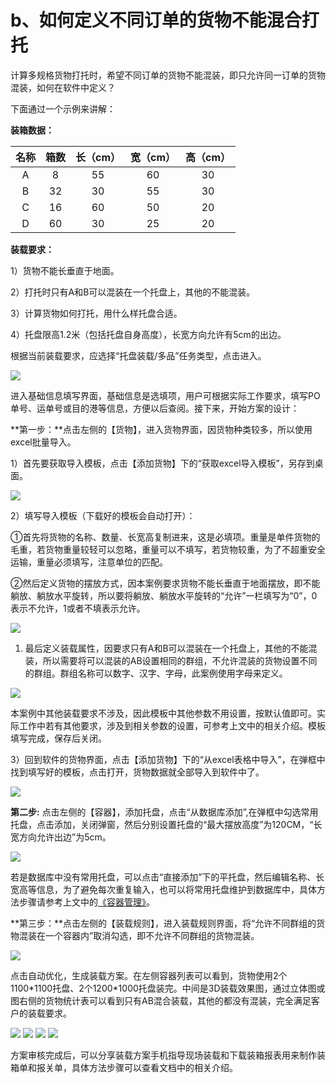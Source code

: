 # b、如何定义不同订单的货物不能混合打托

计算多规格货物打托时，希望不同订单的货物不能混装，即只允许同一订单的货物混装，如何在软件中定义？

下面通过一个示例来讲解：

**装箱数据：**

| 名称 | 箱数 | 长（cm） | 宽（cm） | 高（cm） |
| :---: | :---: | :---: | :---: | :---: |
| A | 8 | 55 | 60 | 30 |
| B | 32 | 30 | 55 | 30 |
| C | 16 | 60 | 50 | 20 |
| D | 60 | 30 | 25 | 20 |

**装载要求：**

1）货物不能长垂直于地面。

2）打托时只有A和B可以混装在一个托盘上，其他的不能混装。

3）计算货物如何打托，用什么样托盘合适。

4）托盘限高1.2米（包括托盘自身高度），长宽方向允许有5cm的出边。

根据当前装载要求，应选择“托盘装载/多品”任务类型，点击进入。

![](../../.gitbook/assets/0%20%2825%29.png)

进入基础信息填写界面，基础信息是选填项，用户可根据实际工作要求，填写PO单号、运单号或目的港等信息，方便以后查阅。接下来，开始方案的设计：

**第一步：**点击左侧的【货物】，进入货物界面，因货物种类较多，所以使用excel批量导入。

1）首先要获取导入模板，点击【添加货物】下的“获取excel导入模板”，另存到桌面。

![](../../.gitbook/assets/1%20%2824%29.png)

2）填写导入模板（下载好的模板会自动打开）：

①首先将货物的名称、数量、长宽高复制进来，这是必填项。重量是单件货物的毛重，若货物重量较轻可以忽略，重量可以不填写，若货物较重，为了不超重安全运输，重量必须填写，注意单位的匹配。

②然后定义货物的摆放方式，因本案例要求货物不能长垂直于地面摆放，即不能躺放、躺放水平旋转，所以要将躺放、躺放水平旋转的“允许”一栏填写为“0”，0表示不允许，1或者不填表示允许。

![](../../.gitbook/assets/2%20%2826%29.png)

1. 最后定义装载属性，因要求只有A和B可以混装在一个托盘上，其他的不能混装，所以需要将可以混装的AB设置相同的群组，不允许混装的货物设置不同的群组。群组名称可以数字、汉字、字母，此案例使用字母来定义。

![](../../.gitbook/assets/3%20%2825%29.png)

本案例中其他装载要求不涉及，因此模板中其他参数不用设置，按默认值即可。实际工作中若有其他要求，涉及到相关参数的设置，可参考上文中的相关介绍。模板填写完成，保存后关闭。

3）回到软件的货物界面，点击【添加货物】下的“从excel表格中导入”，在弹框中找到填写好的模板，点击打开，货物数据就全部导入到软件中了。

![](../../.gitbook/assets/4%20%2824%29.png)

**第二步:** 点击左侧的【容器】，添加托盘，点击“从数据库添加”,在弹框中勾选常用托盘，点击添加，关闭弹窗，然后分别设置托盘的“最大摆放高度”为120CM，“长宽方向允许出边”为5cm。

![](../../.gitbook/assets/5%20%2821%29.png)

若是数据库中没有常用托盘，可以点击“直接添加”下的平托盘，然后编辑名称、长宽高等信息，为了避免每次重复输入，也可以将常用托盘维护到数据库中，具体方法步骤请参考上文中的[《容器管理》]()。

**第三步：**点击左侧的【装载规则】，进入装载规则界面，将“允许不同群组的货物混装在一个容器内”取消勾选，即不允许不同群组的货物混装。

![](../../.gitbook/assets/6%20%2822%29.png)

点击自动优化，生成装载方案。在左侧容器列表可以看到，货物使用2个1100\*1100托盘、2个1200\*1000托盘装完。中间是3D装载效果图，通过立体图或图右侧的货物统计表可以看到只有AB混合装载，其他的都没有混装，完全满足客户的装载要求。

![](../../.gitbook/assets/7%20%2816%29.png) ![](../../.gitbook/assets/8%20%2811%29.png) ![](../../.gitbook/assets/9%20%2811%29.png) ![](../../.gitbook/assets/10%20%286%29.png)

方案审核完成后，可以分享装载方案手机指导现场装载和下载装箱报表用来制作装箱单和报关单，具体方法步骤可以查看文档中的相关介绍。

